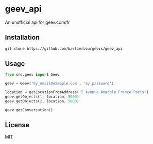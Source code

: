 # geev_api
An unofficial api for geev.com/fr

## Installation

```bash
git clone https://github.com/bastienbourgeois/geev_api
```

## Usage

```python
from src.geev import Geev

geev = Geev('my_email@example.com', 'my_password')

location = getLocationFromAddress('5 Avenue Anatole France Paris')
geev.getObjects(1, location, 5000)
geev.getObjects(2, location, 5000)

geev.getConversation()
```

## License
[MIT](https://github.com/bastienbourgeois/geev_api/blob/main/LICENSE)
